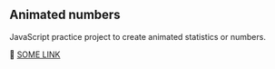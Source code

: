 ## Animated numbers

JavaScript practice project to create animated statistics or numbers.

🚀 [SOME LINK](https://google.com)

